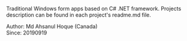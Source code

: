 

Traditional Windows form apps based on C# .NET framework. Projects description can be found in each project's readme.md file.

Author: Md Ahsanul Hoque (Canada)\
Since: 20190919
